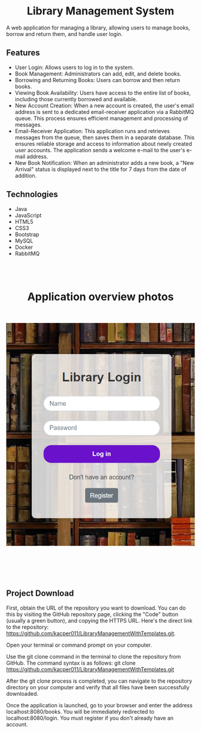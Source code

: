 <h1 align="center">Library Management System</h1>

A web application for managing a library, allowing users to manage books, borrow and return them, and handle user login.
## Features

- User Login: Allows users to log in to the system.
- Book Management: Administrators can add, edit, and delete books.
- Borrowing and Returning Books: Users can borrow and then return books.
- Viewing Book Availability: Users have access to the entire list of books, including those currently borrowed and available.
- New Account Creation: When a new account is created, the user's email address is sent to a dedicated email-receiver application via a RabbitMQ queue. This process ensures efficient management and processing of messages.
- Email-Receiver Application: This application runs and retrieves messages from the queue, then saves them in a separate database. This ensures reliable storage and access to information about newly created user accounts. The application sends a welcome e-mail to the user's e-mail address.
- New Book Notification: When an administrator adds a new book, a "New Arrival" status is displayed next to the title for 7 days from the date of addition.

## Technologies

- Java
- JavaScript
- HTML5
- CSS3
- Bootstrap
- MySQL
- Docker
- RabbitMQ
<br><br><br><br>

<h1 align="center">Application overview photos</h1>
<br><br>

<img src="images/login panel.png" alt="login panel">

<br><br><br><br>

## Project Download
First, obtain the URL of the repository you want to download. You can do this by visiting the GitHub repository page, clicking the "Code" button (usually a green button), and copying the HTTPS URL. Here's the direct link to the repository: https://github.com/kacper011/LibraryManagementWithTemplates.git.

Open your terminal or command prompt on your computer.

Use the git clone command in the terminal to clone the repository from GitHub. The command syntax is as follows:
git clone https://github.com/kacper011/LibraryManagementWithTemplates.git

After the git clone process is completed, you can navigate to the repository directory on your computer and verify that all files have been successfully downloaded.

Once the application is launched, go to your browser and enter the address localhost:8080/books. You will be immediately redirected to localhost:8080/login. You must register if you don't already have an account.

